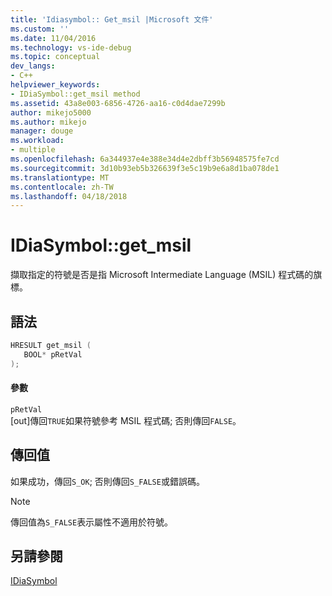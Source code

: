 ```yaml
---
title: 'Idiasymbol:: Get_msil |Microsoft 文件'
ms.custom: ''
ms.date: 11/04/2016
ms.technology: vs-ide-debug
ms.topic: conceptual
dev_langs:
- C++
helpviewer_keywords:
- IDiaSymbol::get_msil method
ms.assetid: 43a8e003-6856-4726-aa16-c0d4dae7299b
author: mikejo5000
ms.author: mikejo
manager: douge
ms.workload:
- multiple
ms.openlocfilehash: 6a344937e4e388e34d4e2dbff3b56948575fe7cd
ms.sourcegitcommit: 3d10b93eb5b326639f3e5c19b9e6a8d1ba078de1
ms.translationtype: MT
ms.contentlocale: zh-TW
ms.lasthandoff: 04/18/2018
---
```

# <a name="idiasymbolgetmsil"></a>IDiaSymbol::get_msil
擷取指定的符號是否是指 Microsoft Intermediate Language (MSIL) 程式碼的旗標。  
  
## <a name="syntax"></a>語法  
  
```C++  
HRESULT get_msil (   
   BOOL* pRetVal  
);  
```  
  
#### <a name="parameters"></a>參數  
 `pRetVal`  
 [out]傳回`TRUE`如果符號參考 MSIL 程式碼; 否則傳回`FALSE`。  
  
## <a name="return-value"></a>傳回值  
 如果成功，傳回`S_OK`; 否則傳回`S_FALSE`或錯誤碼。  
  
> [!NOTE]
>  傳回值為`S_FALSE`表示屬性不適用於符號。  
  
## <a name="see-also"></a>另請參閱  
 [IDiaSymbol](../../debugger/debug-interface-access/idiasymbol.md)
